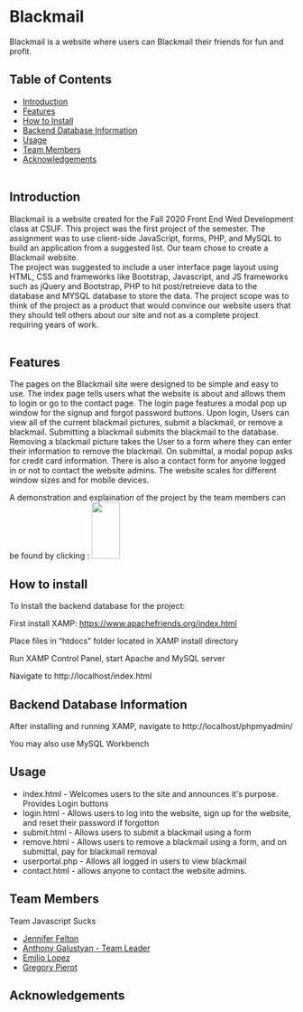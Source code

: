 # Blackmail <br>

Blackmail is a website where users can Blackmail their friends for fun and profit.

## Table of Contents <br>

* [Introduction](#Introduction)
* [Features](#Features)
* [How to Install](#Install)
* [Backend Database Information](#DB)
* [Usage](#Useage)
* [Team Members](#Team)
* [Acknowledgements](#Ack)
<br><br>

## Introduction <a name="Introduction"></a> <br>

Blackmail is a website created for the Fall 2020 Front End Wed Development class at CSUF. This project was the first project of the semester. The assignment was to use client-side JavaScript, forms, PHP, and MySQL to build an application from a suggested list. Our team chose to create a Blackmail website. 
<br>
The project was suggested to include a user interface page layout using HTML, CSS and frameworks like Bootstrap, Javascript, and JS frameworks such as jQuery and Bootstrap, PHP to hit post/retreieve data to the database and MYSQL database to store the data. The project scope was to think of the project as a product that would convince our website users that they should tell others about our site and not as a complete project requiring years of work.   
<br>

## Features <a name="Features"></a> <br>
The pages on the Blackmail site were designed to be simple and easy to use. The index page tells users what the website is about and allows them to login or go to the contact page. The login page features a modal pop up window for the signup and forgot password buttons. Upon login, Users can view all of the current blackmail pictures, submit a blackmail, or remove a blackmail. Submitting a blackmail submits the blackmail to the database. Removing a blackmail picture takes the User to a form where they can enter their information to remove the blackmail. On submittal, a modal popup asks for credit card information. There is also a contact form for anyone logged in or not to contact the website admins. The website scales for different window sizes and for mobile devices. 
<br>

A demonstration and explaination of the project by the team members can be found by clicking :
<a href = "https://youtu.be/S5OWSymNpg4">
<img src ="https://img.youtube.com/vi/S5OWSymNpg4/maxresdefault.jpg" style = "width:50px;height:100px;" >
</a>


## How to install <a name="Install"></a> <br>

To Install the backend database for the project: 

First install XAMP: https://www.apachefriends.org/index.html

Place files in “htdocs” folder located in XAMP install directory

Run XAMP Control Panel, start Apache and MySQL server 

Navigate to http://localhost/index.html

## Backend Database Information <a name="DB"></a> <br>

After installing and running XAMP, navigate to http://localhost/phpmyadmin/

You may also use MySQL Workbench

## Usage <a name="Useage"></a> <br>
* index.html - Welcomes users to the site and announces it's purpose. Provides Login buttons
* login.html - Allows users to log into the website, sign up for the website, and reset their password if forgotton
* submit.html - Allows users to submit a blackmail using a form
* remove.html - Allows users to remove a blackmail using a form, and on submittal, pay for blackmail removal
* userportal.php - Allows all logged in users to view blackmail
* contact.html - allows anyone to contact the website admins.

## Team Members <a name="Team"></a> <br>
Team Javascript Sucks
* [Jennifer Felton](https://github.com/jenniferafelton)
* [Anthony Galustyan - Team Leader](https://github.com/Peeble) 
* [Emilio Lopez](https://github.com/EALopez1228)
* [Gregory Pierot](https://github.com/GreyPi)

## Acknowledgements <a name="Ack"></a> <br>

